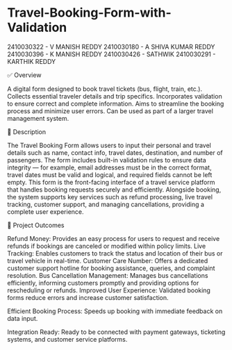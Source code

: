 # Travel-Booking-Form-with-Validation
2410030322 - V MANISH REDDY
2410030180 - A SHIVA KUMAR REDDY
2410030396 - K MANISH REDDY
2410030426 - SATHWIK
2410030291 - KARTHIK REDDY


✅ Overview

A digital form designed to book travel tickets (bus, flight, train, etc.).
Collects essential traveler details and trip specifics.
Incorporates validation to ensure correct and complete information.
Aims to streamline the booking process and minimize user errors.
Can be used as part of a larger travel management system.

📝 Description

The Travel Booking Form allows users to input their personal and travel details such as name, contact info, travel dates, destination, and number of passengers. The form includes built-in validation rules to ensure data integrity — for example, email addresses must be in the correct format, travel dates must be valid and logical, and required fields cannot be left empty.
This form is the front-facing interface of a travel service platform that handles booking requests securely and efficiently. Alongside booking, the system supports key services such as refund processing, live travel tracking, customer support, and managing cancellations, providing a complete user experience.

🎯 Project Outcomes

Refund Money: Provides an easy process for users to request and receive refunds if bookings are canceled or modified within policy limits.
Live Tracking: Enables customers to track the status and location of their bus or travel vehicle in real-time.
Customer Care Number: Offers a dedicated customer support hotline for booking assistance, queries, and complaint resolution.
Bus Cancellation Management: Manages bus cancellations efficiently, informing customers promptly and providing options for rescheduling or refunds.
Improved User Experience: Validated booking forms reduce errors and increase customer satisfaction.

Efficient Booking Process: Speeds up booking with immediate feedback on data input.

Integration Ready: Ready to be connected with payment gateways, ticketing systems, and customer service platforms.
